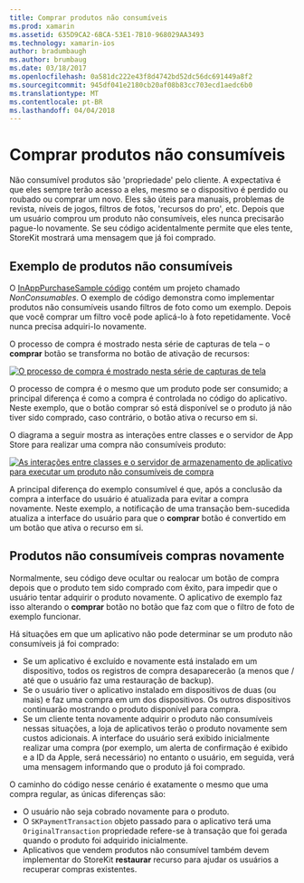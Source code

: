 ```yaml
---
title: Comprar produtos não consumíveis
ms.prod: xamarin
ms.assetid: 635D9CA2-6BCA-53E1-7B10-968029AA3493
ms.technology: xamarin-ios
author: bradumbaugh
ms.author: brumbaug
ms.date: 03/18/2017
ms.openlocfilehash: 0a581dc222e43f8d4742bd52dc56dc691449a8f2
ms.sourcegitcommit: 945df041e2180cb20af08b83cc703ecd1aedc6b0
ms.translationtype: MT
ms.contentlocale: pt-BR
ms.lasthandoff: 04/04/2018
---
```

# <a name="purchasing-non-consumable-products"></a>Comprar produtos não consumíveis

Não consumível produtos são 'propriedade' pelo cliente. A expectativa é que eles sempre terão acesso a eles, mesmo se o dispositivo é perdido ou roubado ou comprar um novo. Eles são úteis para manuais, problemas de revista, níveis de jogos, filtros de fotos, 'recursos do pro', etc. Depois que um usuário comprou um produto não consumíveis, eles nunca precisarão pague-lo novamente. Se seu código acidentalmente permite que eles tente, StoreKit mostrará uma mensagem que já foi comprado.

## <a name="non-consumable-products-sample"></a>Exemplo de produtos não consumíveis

O [InAppPurchaseSample código](https://developer.xamarin.com/samples/monotouch/StoreKit/) contém um projeto chamado *NonConsumables*. O exemplo de código demonstra como implementar produtos não consumíveis usando filtros de foto como um exemplo. Depois que você comprar um filtro você pode aplicá-lo à foto repetidamente. Você nunca precisa adquiri-lo novamente.   
   
   
   
 O processo de compra é mostrado nesta série de capturas de tela – o **comprar** botão se transforma no botão de ativação de recursos:   
   
   
   
 [![](purchasing-non-consumable-products-images/image34.png "O processo de compra é mostrado nesta série de capturas de tela")](purchasing-non-consumable-products-images/image34.png#lightbox)   
   
   
   
 O processo de compra é o mesmo que um produto pode ser consumido; a principal diferença é como a compra é controlada no código do aplicativo. Neste exemplo, que o botão comprar só está disponível se o produto já não tiver sido comprado, caso contrário, o botão ativa o recurso em si.   
   
   
   

O diagrama a seguir mostra as interações entre classes e o servidor de App Store para realizar uma compra não consumíveis produto:   
   
   
   
 [![](purchasing-non-consumable-products-images/image35.png "As interações entre classes e o servidor de armazenamento de aplicativo para executar um produto não consumíveis de compra")](purchasing-non-consumable-products-images/image35.png#lightbox)   
   
   
   
 A principal diferença do exemplo consumível é que, após a conclusão da compra a interface do usuário é atualizada para evitar a compra novamente. Neste exemplo, a notificação de uma transação bem-sucedida atualiza a interface do usuário para que o **comprar** botão é convertido em um botão que ativa o recurso em si.

## <a name="re-purchasing-non-consumable-products"></a>Produtos não consumíveis compras novamente

Normalmente, seu código deve ocultar ou realocar um botão de compra depois que o produto tem sido comprado com êxito, para impedir que o usuário tentar adquirir o produto novamente. O aplicativo de exemplo faz isso alterando o **comprar** botão no botão que faz com que o filtro de foto de exemplo funcionar.   
   
   
   
 Há situações em que um aplicativo não pode determinar se um produto não consumíveis já foi comprado:

-  Se um aplicativo é excluído e novamente está instalado em um dispositivo, todos os registros de compra desaparecerão (a menos que / até que o usuário faz uma restauração de backup). 
-  Se o usuário tiver o aplicativo instalado em dispositivos de duas (ou mais) e faz uma compra em um dos dispositivos. Os outros dispositivos continuarão mostrando o produto disponível para compra. 
-  Se um cliente tenta novamente adquirir o produto não consumíveis nessas situações, a loja de aplicativos terão o produto novamente sem custos adicionais. A interface do usuário será exibido inicialmente realizar uma compra (por exemplo, um alerta de confirmação é exibido e a ID da Apple, será necessário) no entanto o usuário, em seguida, verá uma mensagem informando que o produto já foi comprado.  
   
   
   
 O caminho do código nesse cenário é exatamente o mesmo que uma compra regular, as únicas diferenças são:

-  O usuário não seja cobrado novamente para o produto.
-  O `SKPaymentTransaction` objeto passado para o aplicativo terá uma `OriginalTransaction` propriedade refere-se à transação que foi gerada quando o produto foi adquirido inicialmente. 
-  Aplicativos que vendem produtos não consumível também devem implementar do StoreKit **restaurar** recurso para ajudar os usuários a recuperar compras existentes. 
